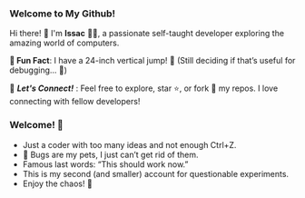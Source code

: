 ### Welcome to My Github!
Hi there! 👋 I'm **Issac** 👨‍💻, a passionate self-taught developer exploring the amazing world of computers. 

**🌟 Fun Fact**: I have a 24-inch vertical jump! 🏀 (Still deciding if that’s useful for debugging... 🤔)

🚀 ***Let's Connect!*** : Feel free to explore, star ⭐, or fork 🍴 my repos. I love connecting with fellow developers!


### Welcome! 🎉

- Just a coder with too many ideas and not enough Ctrl+Z.
- 🐛 Bugs are my pets, I just can’t get rid of them.
- Famous last words: “This should work now.”
- This is my second (and smaller) account for questionable experiments.
- Enjoy the chaos! 🚀
  
